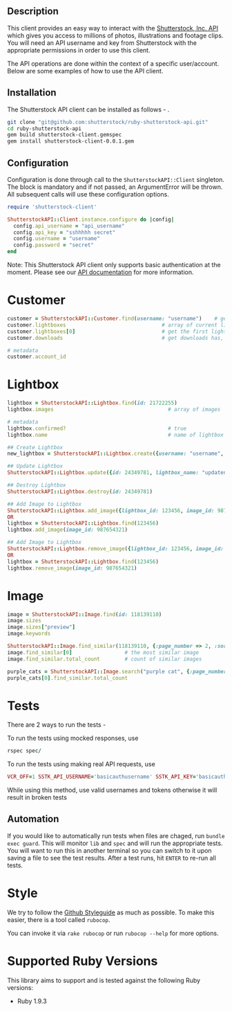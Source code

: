 ## Description

This client provides an easy way to interact with the [Shutterstock, Inc. API](http://api.shutterstock.com) which gives you access to millions of photos, illustrations and footage clips. You will need an API username and key from Shutterstock with the appropriate permissions in order to use this client.

The API operations are done within the context of a specific user/account. Below are some examples of how to use the API client.

## Installation

The Shutterstock API client can be installed as follows - .

```sh
git clone "git@github.com:shutterstock/ruby-shutterstock-api.git"
cd ruby-shutterstock-api
gem build shutterstock-client.gemspec
gem install shutterstock-client-0.0.1.gem
```

## Configuration

Configuration is done through call to the `ShutterstockAPI::Client` singleton.
The block is mandatory and if not passed, an ArgumentError will be thrown.
All subsequent calls will use these configuration options.

```ruby
require 'shutterstock-client'

ShutterstockAPI::Client.instance.configure do |config|
  config.api_username = "api_username"
  config.api_key = "sshhhhh secret"
  config.username = "username"
  config.password = "secret"
end
```

Note: This Shutterstock API client only supports basic authentication at the moment. Please see our [API documentation](http://api.shutterstock.com/) for more information.

# Customer

```ruby
customer = ShutterstockAPI::Customer.find(username: "username")    # gets a currently authenticated customer object
customer.lightboxes                               # array of current lightboxes
customer.lightboxes[0]                            # get the first lightbox object
customer.downloads                                # get downloads has, keyed on subscription id

# metadata
customer.account_id
```

# Lightbox

```ruby
lightbox = ShutterstockAPI::Lightbox.find(id: 21722255)                  # get a lightbox object
lightbox.images                                     # array of images

# metadata
lightbox.confirmed?                                 # true
lightbox.name                                       # name of lightbox

## Create Lightbox
new_lightbox = ShutterstockAPI::Lightbox.create({username: "username", lightbox_name: "mynewlightbox"})

## Update Lightbox
ShutterstockAPI::Lightbox.update({id: 24349781, lightbox_name: "updatename"})

## Destroy Lightbox
ShutterstockAPI::Lightbox.destroy(id: 24349781)

## Add Image to Lightbox
ShutterstockAPI::Lightbox.add_image({lightbox_id: 123456, image_id: 987654321})
OR
lightbox = ShutterstockAPI::Lightbox.find(123456)
lightbox.add_image(image_id: 987654321)

## Add Image to Lightbox
ShutterstockAPI::Lightbox.remove_image({lightbox_id: 123456, image_id: 987654321})
OR
lightbox = ShutterstockAPI::Lightbox.find(123456)
lightbox.remove_image(image_id: 987654321)
```

# Image

```ruby
image = ShutterstockAPI::Image.find(id: 118139110)
image.sizes
image.sizes["preview"]
image.keywords

ShutterstockAPI::Image.find_similar(118139110, {:page_number => 2, :sort_order => 'random'})
image.find_similar[0]                 # the most similar image
image.find_similar.total_count        # count of similar images

purple_cats = ShutterstockAPI::Image.search("purple cat", {:page_number => 2, :sort_order => 'random'})
purple_cats[0].find_similar.total_count

```

# Tests
There are 2 ways to run the tests -

To run the tests using mocked responses, use
```ruby
rspec spec/
```

To run the tests using making real API requests, use
```ruby
VCR_OFF=1 SSTK_API_USERNAME='basicauthusername' SSTK_API_KEY='basicauthkey' SSTK_USERNAME='testuser' SSTK_PASSWORD='testpassword' rspec spec/
```
While using this method, use valid usernames and tokens otherwise it will result in broken tests

## Automation
If you would like to automatically run tests when files are chaged, run `bundle exec guard`.
This will monitor `lib` and `spec` and will run the appropriate tests.
You will want to run this in another terminal so you can switch to it upon saving a file to see the test results.
After a test runs, hit `ENTER` to re-run all tests.

# Style
We try to follow the [Github Styleguide][1] as much as possible.
To make this easier, there is a tool called `rubocop`.

You can invoke it via `rake rubocop` or run `rubocop --help` for more options.


[1]: https://github.com/styleguide/ruby

# Supported Ruby Versions

This library aims to support and is tested against the following Ruby
versions:

* Ruby 1.9.3
